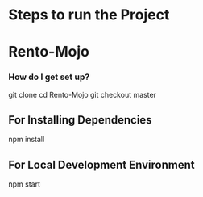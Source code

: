 # Steps to run the Project #

# Rento-Mojo

### How do I get set up? ###

git clone <repo name>
cd  Rento-Mojo
git checkout master

## For Installing Dependencies
npm install

## For Local Development Environment
npm start
